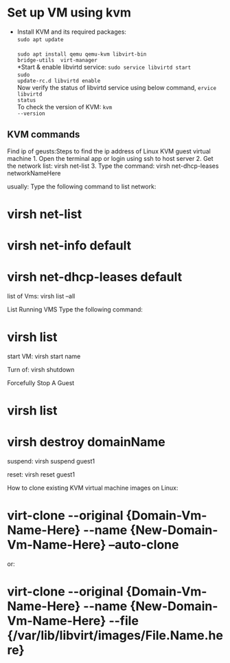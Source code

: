 # Set up VM using kvm
* Install KVM and its required packages:<br/>
<code>sudo apt update </code><br/>
<code>sudo apt install qemu qemu-kvm libvirt-bin  bridge-utils  virt-manager</code><br/>
*Start & enable libvirtd service:
<code>sudo service libvirtd start</code><br/>
<code>sudo update-rc.d libvirtd enable</code><br/>
Now verify the status of libvirtd service using below command,
<code>ervice libvirtd status</code><br/>
To check the version of KVM:
<code>kvm --version</code><br/>


## KVM commands
Find ip of geusts:Steps to find the ip address of Linux KVM guest virtual machine
    1. Open the terminal app or login using ssh to host server
    2. Get the network list: virsh net-list
    3. Type the command: virsh net-dhcp-leases networkNameHere

usually:
Type the following command to list network:
# virsh net-list
# virsh net-info default
# virsh net-dhcp-leases default

list of Vms:
virsh list –all

List Running VMS
Type the following command:
# virsh list


start VM:
virsh start name


Turn of:
virsh shutdown

Forcefully Stop A Guest
# virsh list
# virsh destroy domainName

suspend:
virsh suspend guest1

reset:
virsh reset guest1


How to clone existing KVM virtual machine images on Linux:
# virt-clone --original {Domain-Vm-Name-Here} --name {New-Domain-Vm-Name-Here} –auto-clone
or:
# virt-clone --original {Domain-Vm-Name-Here} --name {New-Domain-Vm-Name-Here} --file {/var/lib/libvirt/images/File.Name.here}


